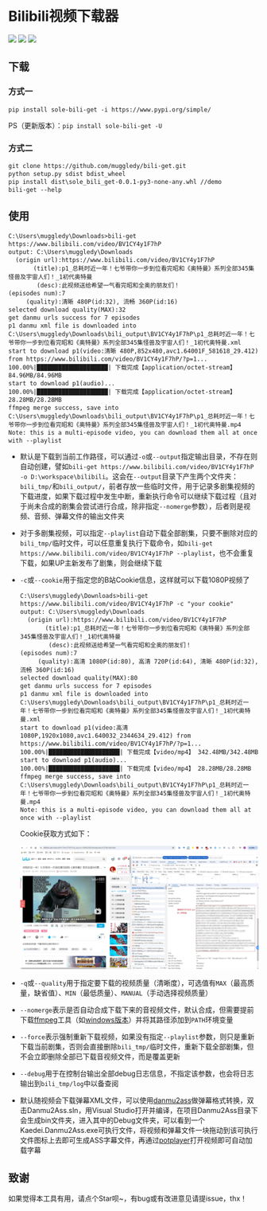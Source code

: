 # Bilibili视频下载器

<a alt="null">![](https://img.shields.io/badge/python-3.6+-green)&nbsp;![](https://img.shields.io/badge/platform-Windows%20%7C%20Linux-pink)&nbsp;<a href="https://pypi.org/project/sole-bili-get/" alt="null"><img src="https://img.shields.io/github/v/release/muggledy/bili-get"/></a></a>

## 下载

### 方式一

```console
pip install sole-bili-get -i https://www.pypi.org/simple/
```

PS（更新版本）：`pip install sole-bili-get -U`

### 方式二

```console
git clone https://github.com/muggledy/bili-get.git
python setup.py sdist bdist_wheel
pip install dist\sole_bili_get-0.0.1-py3-none-any.whl //demo
bili-get --help
```

## 使用

```console
C:\Users\muggledy\Downloads>bili-get https://www.bilibili.com/video/BV1CY4y1F7hP
output: C:\Users\muggledy\Downloads
  (origin url):https://www.bilibili.com/video/BV1CY4y1F7hP
       (title):p1_总耗时近一年！七爷带你一步到位看完昭和《奥特曼》系列全部345集怪兽及宇宙人们！_1初代奥特曼
        (desc):此视频送给希望一气看完昭和全奥的朋友们！
(episodes num):7
     (quality):清晰 480P(id:32), 流畅 360P(id:16)
selected download quality(MAX):32
get danmu urls success for 7 episodes
p1 danmu xml file is downloaded into C:\Users\muggledy\Downloads\bili_output\BV1CY4y1F7hP\p1_总耗时近一年！七爷带你一步到位看完昭和《奥特曼》系列全部345集怪兽及宇宙人们！_1初代奥特曼.xml
start to download p1(video:清晰 480P,852x480,avc1.64001F_581618_29.412) from https://www.bilibili.com/video/BV1CY4y1F7hP/?p=1...
100.00%|████████████████████| 下载完成【application/octet-stream】 84.96MB/84.96MB
start to download p1(audio)...
100.00%|████████████████████| 下载完成【application/octet-stream】 28.28MB/28.28MB
ffmpeg merge success, save into C:\Users\muggledy\Downloads\bili_output\BV1CY4y1F7hP\p1_总耗时近一年！七爷带你一步到位看完昭和《奥特曼》系列全部345集怪兽及宇宙人们！_1初代奥特曼.mp4
Note: this is a multi-episode video, you can download them all at once with --playlist
```

- 默认是下载到当前工作路径，可以通过`-o`或`--output`指定输出目录，不存在则自动创建，譬如`bili-get https://www.bilibili.com/video/BV1CY4y1F7hP -o D:\workspace\bilibili`。这会在`--output`目录下产生两个文件夹：`bili_tmp/`和`bili_output/`，前者存放一些临时文件，用于记录多剧集视频的下载进度，如果下载过程中发生中断，重新执行命令可以继续下载过程（且对于尚未合成的剧集会尝试进行合成，除非指定`--nomerge`参数），后者则是视频、音频、弹幕文件的输出文件夹

- 对于多剧集视频，可以指定`--playlist`自动下载全部剧集，只要不删除对应的`bili_tmp/`临时文件，可以任意重复执行下载命令，如`bili-get https://www.bilibili.com/video/BV1CY4y1F7hP --playlist`，也不会重复下载，如果UP主新发布了剧集，则会继续下载

- `-c`或`--cookie`用于指定您的B站Cookie信息，这样就可以下载1080P视频了

  ```console
  C:\Users\muggledy\Downloads>bili-get https://www.bilibili.com/video/BV1CY4y1F7hP -c "your cookie"
  output: C:\Users\muggledy\Downloads
    (origin url):https://www.bilibili.com/video/BV1CY4y1F7hP
         (title):p1_总耗时近一年！七爷带你一步到位看完昭和《奥特曼》系列全部345集怪兽及宇宙人们！_1初代奥特曼
          (desc):此视频送给希望一气看完昭和全奥的朋友们！
  (episodes num):7
       (quality):高清 1080P(id:80), 高清 720P(id:64), 清晰 480P(id:32), 流畅 360P(id:16)
  selected download quality(MAX):80
  get danmu urls success for 7 episodes
  p1 danmu xml file is downloaded into C:\Users\muggledy\Downloads\bili_output\BV1CY4y1F7hP\p1_总耗时近一年！七爷带你一步到位看完昭和《奥特曼》系列全部345集怪兽及宇宙人们！_1初代奥特曼.xml
  start to download p1(video:高清 1080P,1920x1080,avc1.640032_2344634_29.412) from https://www.bilibili.com/video/BV1CY4y1F7hP/?p=1...
  100.00%|████████████████████| 下载完成【video/mp4】 342.48MB/342.48MB
  start to download p1(audio)...
  100.00%|████████████████████| 下载完成【video/mp4】 28.28MB/28.28MB
  ffmpeg merge success, save into C:\Users\muggledy\Downloads\bili_output\BV1CY4y1F7hP\p1_总耗时近一年！七爷带你一步到位看完昭和《奥特曼》系列全部345集怪兽及宇宙人们！_1初代奥特曼.mp4
  Note: this is a multi-episode video, you can download them all at once with --playlist
  ```

  Cookie获取方式如下：

  ![B站cookie获取方式](https://raw.githubusercontent.com/muggledy/bili-get/master/bilibili_cookie.jpg)

- `-q`或`--quality`用于指定要下载的视频质量（清晰度），可选值有`MAX`（最高质量，缺省值）、`MIN`（最低质量）、`MANUAL`（手动选择视频质量）

- `--nomerge`表示是否自动合成下载下来的音视频文件，默认合成，但需要提前下载[ffmpeg](https://ffmpeg.org/download.html)工具（如[windows版本](https://www.gyan.dev/ffmpeg/builds/)）并将其路径添加到`PATH`环境变量

- `--force`表示强制重新下载视频，如果没有指定`--playlist`参数，则只是重新下载当前剧集，否则会直接删除`bili_tmp/`临时文件，重新下载全部剧集，但不会立即删除全部已下载音视频文件，而是覆盖更新

- `--debug`用于在控制台输出全部debug日志信息，不指定该参数，也会将日志输出到`bili_tmp/log`中以备查阅

- 默认随视频会下载弹幕XML文件，可以使用[danmu2ass](https://github.com/ikde/danmu2ass)做弹幕格式转换，双击Danmu2Ass.sln，用Visual Studio打开并编译，在项目Danmu2Ass目录下会生成bin文件夹，进入其中的Debug文件夹，可以看到一个Kaedei.Danmu2Ass.exe可执行文件，将视频和弹幕文件一块拖动到该可执行文件图标上去即可生成ASS字幕文件，再通过[potplayer](https://potplayer.daum.net/)打开视频即可自动加载字幕

## 致谢

如果觉得本工具有用，请点个Star呗~，有bug或有改进意见请提issue，thx！
